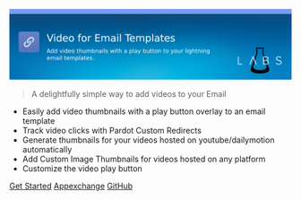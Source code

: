 ![Video for Email Templates](assets/img/banner.png)

> A delightfully simple way to add videos to your Email

- Easily add video thumbnails with a play button overlay to an email template
- Track video clicks with Pardot Custom Redirects
- Generate thumbnails for your videos hosted on youtube/dailymotion automatically
- Add Custom Image Thumbnails for videos hosted on any platform
- Customize the video play button

[Get Started](quickstart)
[Appexchange](https://appexchange.salesforce.com/)
[GitHub](https://github.com/shrej/email-video)
